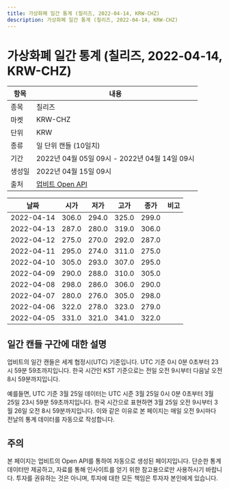 ```yaml
---
title: 가상화폐 일간 통계 (칠리즈, 2022-04-14, KRW-CHZ)
description: 가상화폐 일간 통계 (칠리즈, 2022-04-14, KRW-CHZ)
---
```



가상화폐 일간 통계 (칠리즈, 2022-04-14, KRW-CHZ)
===

|항목|내용|
|--|--|
|종목|칠리즈|
|마켓|KRW-CHZ|
|단위|KRW|
|종류|일 단위 캔들 (10일치)|
|기간|2022년 04월 05일 09시 - 2022년 04월 14일 09시|
|생성일|2022년 04월 15일 09시|
|출처|[업비트 Open API](https://docs.upbit.com)|


|날짜|시가|저가|고가|종가|비고|
|--|--|--|--|--|--|
|2022-04-14|306.0|294.0|325.0|299.0|    |
|2022-04-13|287.0|280.0|319.0|306.0|    |
|2022-04-12|275.0|270.0|292.0|287.0|    |
|2022-04-11|295.0|274.0|311.0|275.0|    |
|2022-04-10|305.0|293.0|307.0|295.0|    |
|2022-04-09|290.0|288.0|310.0|305.0|    |
|2022-04-08|298.0|286.0|306.0|290.0|    |
|2022-04-07|280.0|276.0|305.0|298.0|    |
|2022-04-06|322.0|278.0|323.0|279.0|    |
|2022-04-05|331.0|321.0|341.0|322.0|    |


일간 캔들 구간에 대한 설명
---


업비트의 일간 캔들은 세계 협정시(UTC) 기준입니다. 
UTC 기준 0시 0분 0초부터 23시 59분 59초까지입니다. 
한국 시간인 KST 기준으로는 전일 오전 9시부터 다음날 오전 8시 59분까지입니다. 


예를들면, UTC 기준 3월 25일 데이터는 UTC 시준 3월 25일 0시 0분 0초부터 3월 25일 23시 59분 59초까지입니다. 
한국 시간으로 표현하면 3월 25일 오전 9시부터 3월 26일 오전 8시 59분까지입니다. 
이와 같은 이유로 본 페이지는 매일 오전 9시마다 전날의 통계 데이터를 자동으로 작성합니다. 


주의
---


본 페이지는 업비트의 Open API를 통하여 자동으로 생성된 페이지입니다. 
단순한 통계 데이터만 제공하고, 자료를 통해 인사이트를 얻기 위한 참고용으로만 사용하시기 바랍니다. 
투자를 권유하는 것은 아니며, 투자에 대한 모든 책임은 투자자 본인에게 있습니다. 

